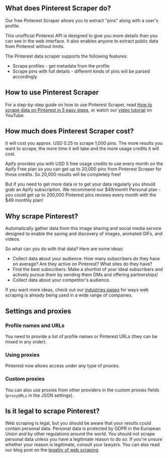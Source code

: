 ## What does Pinterest Scraper do?
Our free Pinterest Scraper allows you to extract "pins" along with a user's profile. 

This unofficial Pinterest API is designed to give you more details than you can see in the web interface. It also enables anyone to extract public data from Pinterest without limits.

The Pinterest data scraper supports the following features:

- Scrape profiles - get metadata from the profile
- Scrape pins with full details - different kinds of pins will be parsed accordingly

## How to use Pinterest Scraper
For a step-by-step guide on how to use Pinterest Scraper, read [How to scrape data on Pinterest in 5 easy steps](https://blog.apify.com/how-to-scrape-data-on-pinterest-in-5-easy-steps/), or watch our [video tutorial](https://www.youtube.com/watch?v=v8WDCpA3iR0) on YouTube.

## How much does Pinterest Scraper cost?
It will cost you approx. USD 0.25 to scrape 1,000 pins. The more results you want to scrape, the more time it will take and the more usage credits it will cost.

Apify provides you with USD 5 free usage credits to use every month on the Apify Free plan so you can get up to 20,000 pins from Pinterest Scraper for those credits. So 20,000 results will be completely free!

But if you need to get more data or to get your data regularly you should grab an Apify subscription. We recommend our $49/month Personal plan - you could get up to 200,000 Pinterest pins reviews every month with the $49 monthly plan! 

## Why scrape Pinterest?
Automatically gather data from this image sharing and social media service designed to enable the saving and discovery of images, animated GIFs, and videos.

So what can you do with that data? Here are some ideas:
- Collect data about your audience. How many subscribers do they have on average? Are they active on Pinterest? What sites do they have?
- Find the best subscribers. Make a shortlist of your ideal subscribers and actively pursue them by sending them DMs and offering partnerships!
- Collect data about your competitor's audience.

If you want more ideas, check out our [industries pages](https://apify.com/industries) for ways web scraping is already being used in a wide range of companies.

## Settings and proxies
### Profile names and URLs
You need to provide a list of profile names or Pinterest URLs (they can be mixed in any order).

### Using proxies
Pinterest now allows access under any type of proxies.

### Custom proxies
You can also use proxies from other providers in the custom proxies fields (`proxyURLs` in the JSON settings).

## Is it legal to scrape Pinterest?
Web scraping is legal, but you should be aware that your results could contain personal data. Personal data is protected by GDPR in the European Union and by other regulations around the world. You should not scrape personal data unless you have a legitimate reason to do so. If you're unsure whether your reason is legitimate, consult your lawyers. You can also read our blog post on the [legality of web scraping](https://blog.apify.com/is-web-scraping-legal/).
